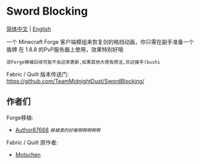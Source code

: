 # Sword Blocking
[简体中文](./README_zhcn.md) | [English](./README.md)

一个 Minecraft Forge 客户端模组来恢复剑的格挡动画，你只需在副手准备一个盾牌
在 1.8.8 的PvP服务器上使用，效果特别好哦



`该Forge移植后续可能不会迎来更新,如果其他大佬有想法,欢迎接手(bushi`



Fabric / Quilt 版本传送门: https://github.com/TeamMidnightDust/SwordBlocking/

## 作者们

Forge移植: 

- [Author87668](https://github.com/At87668)  *`移植真的好难啊啊啊啊啊`*

Fabric / Quilt 原作者: 

- [Motschen](https://github.com/Motschen)
